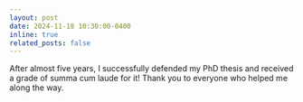 ```yaml
---
layout: post
date: 2024-11-18 10:30:00-0400
inline: true
related_posts: false
---
```


After almost five years, I successfully defended my PhD thesis and received a grade of summa cum laude for it! Thank you to everyone who helped me along the way.
